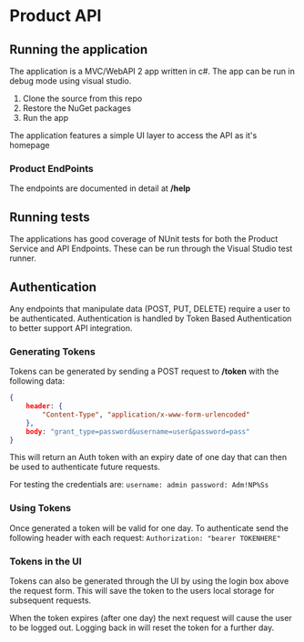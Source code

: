 ﻿# Product API

## Running the application

The application is a MVC/WebAPI 2 app written in c#. The app can be run in debug mode using visual studio.

1. Clone the source from this repo
2. Restore the NuGet packages
3. Run the app

The application features a simple UI layer to access the API as it's homepage

### Product EndPoints

The endpoints are documented in detail at **/help**

## Running tests

The applications has good coverage of NUnit tests for both the Product Service and API Endpoints. These can be run through the Visual Studio test runner.

## Authentication

Any endpoints that manipulate data (POST, PUT, DELETE) require a user to be authenticated. Authentication is handled by Token Based Authentication to better support API integration.

### Generating Tokens

Tokens can be generated by sending a POST request to **/token** with the following data:

```json
{
    header: {
        "Content-Type", "application/x-www-form-urlencoded"
    },
    body: "grant_type=password&username=user&password=pass"
}
```

This will return an Auth token with an expiry date of one day that can then be used to authenticate future requests.

For testing the credentials are:
`username: admin password: Adm!NP%Ss`

### Using Tokens

Once generated a token will be valid for one day. To authenticate send the following header with each request:
`Authorization: "bearer TOKENHERE"`

### Tokens in the UI

Tokens can also be generated through the UI by using the login box above the request form. This will save the token to the users local storage for subsequent requests.

When the token expires (after one day) the next request will cause the user to be logged out. Logging back in will reset the token for a further day.
